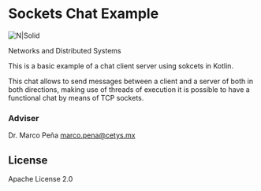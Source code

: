 # Sockets Chat Example

![N|Solid](http://www.maestriasenensenada.mx/images/modulos/cetys_universidad-logo.png)

Networks and Distributed Systems


This is a basic example of a chat client server using sokcets in Kotlin.

This chat allows to send messages between a client and a server of both in both directions, making use of threads of execution it is possible to have a functional chat by means of TCP sockets.


### Adviser

Dr. Marco Peña
marco.pena@cetys.mx



License
----
Apache License 2.0

